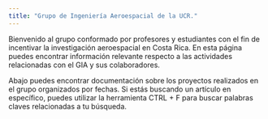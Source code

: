 ```yaml
---
title: "Grupo de Ingeniería Aeroespacial de la UCR."
---
```


Bienvenido al grupo conformado por profesores y estudiantes con el fin de incentivar la investigación aeroespacial en Costa Rica. En esta página puedes encontrar información relevante respecto a las actividades relacionadas con el GIA y sus colaboradores.

Abajo puedes encontrar documentación sobre los proyectos realizados en el grupo organizados por fechas. Si estás buscando un artículo en específico, puedes utilizar la herramienta CTRL + F para buscar palabras claves relacionadas a tu búsqueda.
